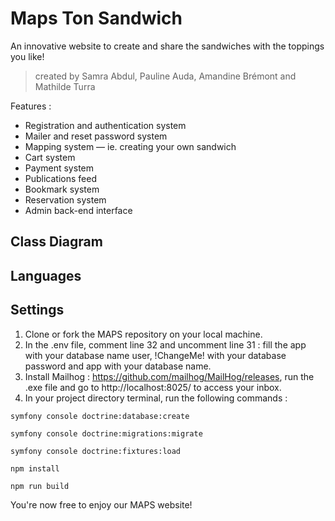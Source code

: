 # Maps Ton Sandwich
An innovative website to create and share the sandwiches with the toppings you like!

> created by Samra Abdul, Pauline Auda, Amandine Brémont and Mathilde Turra


Features : 
- Registration and authentication system
- Mailer and reset password system
- Mapping system — ie. creating your own sandwich
- Cart system
- Payment system
- Publications feed 
- Bookmark system
- Reservation system
- Admin back-end interface

## Class Diagram

## Languages

## Settings

1. Clone or fork the MAPS repository on your local machine.
2. In the .env file, comment line 32 and uncomment line 31 : fill the app with your database name user, !ChangeMe! with your database password and app with your database name.
3. Install Mailhog : https://github.com/mailhog/MailHog/releases, run the .exe file and go to http://localhost:8025/ to access your inbox.
4. In your project directory terminal, run the following commands : 
```console
symfony console doctrine:database:create
```
```console
symfony console doctrine:migrations:migrate
```
```console
symfony console doctrine:fixtures:load
```
```console
npm install
```
```console
npm run build
```

You're now free to enjoy our MAPS website!
